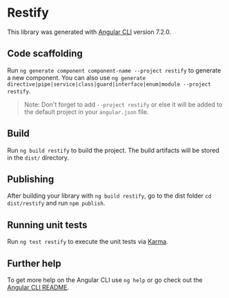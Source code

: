 # Restify

This library was generated with [Angular CLI](https://github.com/angular/angular-cli) version 7.2.0.

## Code scaffolding

Run `ng generate component component-name --project restify` to generate a new component. You can also use `ng generate directive|pipe|service|class|guard|interface|enum|module --project restify`.
> Note: Don't forget to add `--project restify` or else it will be added to the default project in your `angular.json` file. 

## Build

Run `ng build restify` to build the project. The build artifacts will be stored in the `dist/` directory.

## Publishing

After building your library with `ng build restify`, go to the dist folder `cd dist/restify` and run `npm publish`.

## Running unit tests

Run `ng test restify` to execute the unit tests via [Karma](https://karma-runner.github.io).

## Further help

To get more help on the Angular CLI use `ng help` or go check out the [Angular CLI README](https://github.com/angular/angular-cli/blob/master/README.md).
